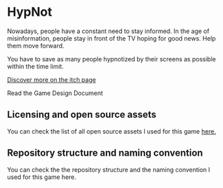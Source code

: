 # HypNot

Nowadays, people have a constant need to stay informed. In the age of misinformation, people stay in front of the TV hoping for good news. Help them move forward.

You have to save as many people hypnotized by their screens as possible within the time limit.

[Discover more on the itch page](https://clashman16.itch.io/hypnot)

Read the Game Design Document

## Licensing and open source assets

You can check the list of all open source assets I used for this game [here.](Docs/licenses.md)

## Repository structure and naming convention

You can check the the repository structure and the naming convention I used for this game here.